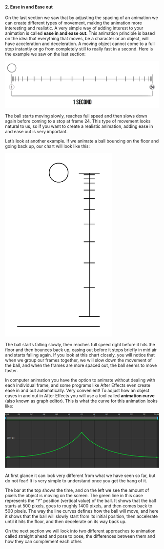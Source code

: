 #### 2. Ease in and Ease out

On the last section we saw that by adjusting the spacing of an animation we can create different types of movement, making the animation more interesting and realistic. A very simple way of adding interest to your animation is called **ease in and ease out**. This animation principle is based on the idea that everything that moves, be a character or an object, will have acceleration and deceleration. A moving object cannot come to a full stop instantly or go from completely still to really fast in a second. Here is the example we saw on the last section:

![](/assets/unit1/04_05_timing02_anim.gif)

The ball starts moving slowly, reaches full speed and then slows down again before coming to a stop at frame 24. This type of movement looks natural to us, so if you want to create a realistic animation, adding ease in and ease out is very important.

Let’s look at another example. If we animate a ball bouncing on the floor and going back up, our chart will look like this:

![](/assets/unit1/06_easeinout01.gif)

The ball starts falling slowly, then reaches full speed right before it hits the floor and then bounces back up, easing out before it stops briefly in mid air and starts falling again. If you look at this chart closely, you will notice that when we group our frames together, we will slow down the movement of the ball, and when the frames are more spaced out, the ball seems to move faster.

In computer animation you have the option to animate without dealing with each individual frame, and some programs like After Effects even create ease in and out automatically. Very convenient! To adjust how an object eases in and out in After Effects you will use a tool called **animation curve** (also known as graph editor). This is what the curve for this animation looks like:

![](/assets/unit1/07_AE_curve.png)

At first glance it can look very different from what we have seen so far, but do not fear! It is very simple to understand once you get the hang of it.

The bar at the top shows the time, and on the left we see the amount of pixels the object is moving on the screen. The green line in this case represents the “Y” position (vertical value) of the ball. It shows that the ball starts at 500 pixels, goes to roughly 1400 pixels, and then comes back to 500 pixels. The way the line curves defines how the ball will move, and here it shows that the ball will slowly start from its initial position, then accelerate until it hits the floor, and then decelerate on its way back up.

On the next section we will look into two different approaches to animation called straight ahead and pose to pose, the differences between them and how they can complement each other.
